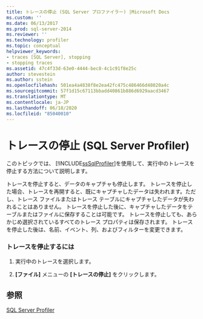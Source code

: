 ```yaml
---
title: トレースの停止 (SQL Server プロファイラー) |Microsoft Docs
ms.custom: ''
ms.date: 06/13/2017
ms.prod: sql-server-2014
ms.reviewer: ''
ms.technology: profiler
ms.topic: conceptual
helpviewer_keywords:
- traces [SQL Server], stopping
- stopping traces
ms.assetid: 47c4f33d-63e0-4444-bec8-4c1c91f8e25c
author: stevestein
ms.author: sstein
ms.openlocfilehash: 501ea4a4838f8e2ea42fc475c486466d48020a4c
ms.sourcegitcommit: 57f1d15c67113bbadd40861b886d6929aacd3467
ms.translationtype: MT
ms.contentlocale: ja-JP
ms.lasthandoff: 06/18/2020
ms.locfileid: "85040010"
---
```

# <a name="stop-a-trace-sql-server-profiler"></a>トレースの停止 (SQL Server Profiler)
  このトピックでは、 [!INCLUDE[ssSqlProfiler](../../includes/sssqlprofiler-md.md)]を使用して、実行中のトレースを停止する方法について説明します。  
  
 トレースを停止すると、データのキャプチャも停止します。 トレースを停止した場合、トレースを再開すると、既にキャプチャしたデータは失われます。ただし、トレース ファイルまたはトレース テーブルにキャプチャしたデータが失われることはありません。 トレースを停止した後に、キャプチャしたデータをテーブルまたはファイルに保存することは可能です。 トレースを停止しても、あらかじめ選択されているすべてのトレース プロパティは保存されます。 トレースを停止した後は、名前、イベント、列、およびフィルターを変更できます。  
  
### <a name="to-stop-a-trace"></a>トレースを停止するには  
  
1.  実行中のトレースを選択します。  
  
2.  **[ファイル]** メニューの **[トレースの停止]** をクリックします。  
  
## <a name="see-also"></a>参照  
 [SQL Server Profiler](sql-server-profiler.md)  
  
  
